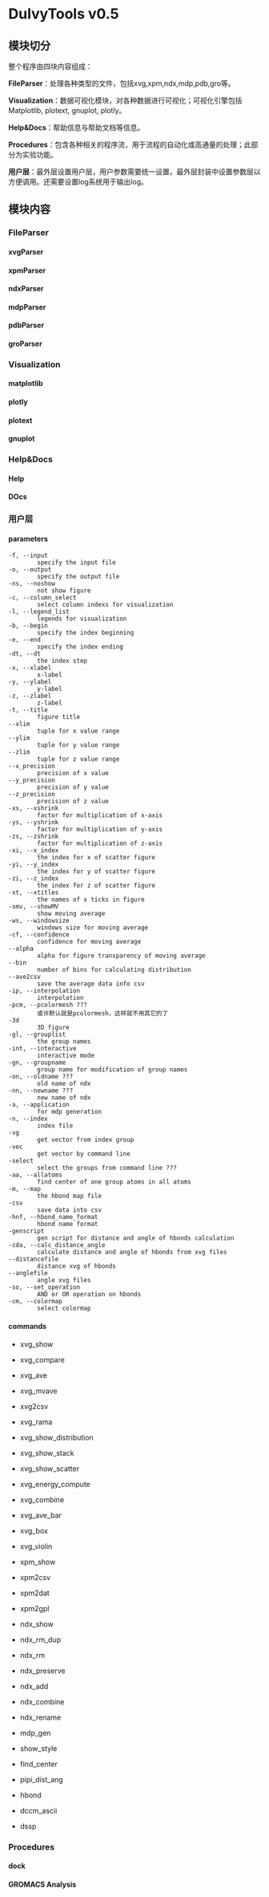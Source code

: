 # DuIvyTools v0.5 

## 模块切分

整个程序由四块内容组成：

**FileParser**：处理各种类型的文件，包括xvg,xpm,ndx,mdp,pdb,gro等。

**Visualization**：数据可视化模块，对各种数据进行可视化；可视化引擎包括Matplotlib, plotext, gnuplot, plotly。

**Help&Docs**：帮助信息与帮助文档等信息。

**Procedures**：包含各种相关的程序流，用于流程的自动化或高通量的处理；此部分为实验功能。

**用户层**：最外层设置用户层，用户参数需要统一设置，最外层封装中设置参数层以方便调用。还需要设置log系统用于输出log。


## 模块内容

### FileParser

#### xvgParser

#### xpmParser

#### ndxParser

#### mdpParser

#### pdbParser

#### groParser


### Visualization

#### matplotlib

#### plotly

#### plotext

#### gnuplot



### Help&Docs

#### Help

#### DOcs


### 用户层

#### parameters

```
-f, --input
        specify the input file
-o, --output
        specify the output file
-ns, --noshow
        not show figure
-c, --column_select
        select column indexs for visualization
-l, --legend_list
        legends for visualization
-b, --begin
        specify the index beginning
-e, --end 
        specify the index ending
-dt, --dt
        the index step
-x, --xlabel
        x-label
-y, --ylabel
        y-label
-z, --zlabel
        z-label
-t, --title
        figure title
--xlim
        tuple for x value range
--ylim
        tuple for y value range
--zlim
        tuple for z value range
--x_precision
        precision of x value
--y_precision
        precision of y value
--z_precision
        precision of z value
-xs, --xshrink
        factor for multiplication of x-axis
-ys, --yshrink
        factor for multiplication of y-axis
-zs, --zshrink
        factor for multiplication of z-axis
-xi, --x_index
        the index for x of scatter figure
-yi, --y_index
        the index for y of scatter figure
-zi, --z_index
        the index for z of scatter figure
-xt, --xtitles
        the names of x ticks in figure
-smv, --showMV
        show moving average
-ws, --windowsize
        windows size for moving average
-cf, --confidence
        confidence for moving average
--alpha
        alpha for figure transparency of moving average
--bin
        number of bins for calculating distribution
--ave2csv
        save the average data info csv
-ip, --interpolation
        interpolation
-pcm, --pcolormesh ???
        或许默认就是pcolormesh，这样就不用其它的了
-3d
        3D figure
-gl, --grouplist
        the group names
-int, --interactive
        interactive mode
-gn, --groupname
        group name for modification of group names
-on, --oldname ???
        old name of ndx
-nn, --newname ???
        new name of ndx
-a, --application
        for mdp generation
-n, --index
        index file
-vg
        get vector from index group
-vec
        get vector by command line
-select
        select the groups from command line ???
-aa, --allatoms
        find center of one group atoms in all atoms
-m, --map
        the hbond map file
-csv
        save data into csv
-hnf, --hbond_name_format
        hbond name format
-genscript
        gen script for distance and angle of hbonds calculation
-cda, --calc_distance_angle
        calculate distance and angle of hbonds from xvg files
--distancefile
        distance xvg of hbonds
--anglefile
        angle xvg files
-so, --set_operation
        AND or OR operation on hbonds
-cm, --colormap
        select colormap
```

#### commands

- xvg_show
- xvg_compare
- xvg_ave
- xvg_mvave
- xvg2csv
- xvg_rama
- xvg_show_distribution
- xvg_show_stack
- xvg_show_scatter
- xvg_energy_compute
- xvg_combine
- xvg_ave_bar
- xvg_box
- xvg_violin

- xpm_show
- xpm2csv
- xpm2dat
- xpm2gpl

- ndx_show
- ndx_rm_dup
- ndx_rm
- ndx_preserve
- ndx_add
- ndx_combine
- ndx_rename

- mdp_gen

- show_style

- find_center
- pipi_dist_ang
- hbond
- dccm_ascii
- dssp




### Procedures

#### dock


#### GROMACS Analysis


